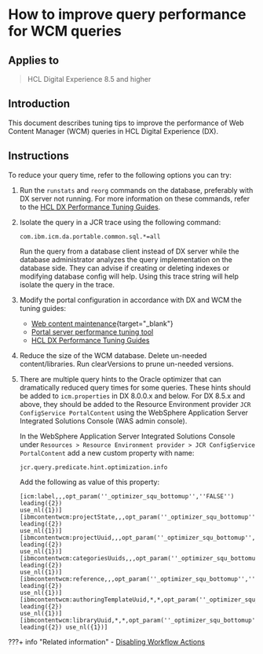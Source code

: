 # How to improve query performance for WCM queries

## Applies to

> HCL Digital Experience 8.5 and higher

## Introduction

This document describes tuning tips to improve the performance of Web Content Manager (WCM) queries in HCL Digital Experience (DX).

## Instructions

To reduce your query time, refer to the following options you can try:

1. Run the `runstats` and `reorg` commands on the database, preferably with DX server not running. For more information on these commands, refer to the [HCL DX Performance Tuning Guides](../../performance_tuning/index.md).

2. Isolate the query in a JCR trace using the following command:

    ```
    com.ibm.icm.da.portable.common.sql.*=all
    ```

    Run the query from a database client instead of DX server while the database administrator analyzes the query implementation on the database side. They can advise if creating or deleting indexes or modifying database config will help. Using this trace string will help isolate the query in the trace.

3. Modify the portal configuration in accordance with DX and WCM the tuning guides:

    - [Web content maintenance](https://help.hcl-software.com/digital-experience/8.5/admin-system/web-content-maintenance.html){target="_blank"}  
    - [Portal server performance tuning tool](../../../deployment/manage/tune_servers/wp_tune_tool.md)
    - [HCL DX Performance Tuning Guides](../../performance_tuning/index.md)

4. Reduce the size of the WCM database. Delete un-needed content/libraries. Run clearVersions to prune un-needed versions.

5. There are multiple query hints to the Oracle optimizer that can dramatically reduced query times for some queries. These hints should be added to `icm.properties` in DX 8.0.0.x and below. For DX 8.5.x and above, they should be added to the Resource Environment provider `JCR ConfigService PortalContent` using the WebSphere Application Server Integrated Solutions Console (WAS admin console).

    In the WebSphere Application Server Integrated Solutions Console under `Resources > Resource Environment provider > JCR ConfigService PortalContent` add a new custom property with name:  

    ```
    jcr.query.predicate.hint.optimization.info
    ```

    Add the following as value of this property:

    ```text
    [icm:label,,,opt_param(''_optimizer_squ_bottomup'',''FALSE'') leading({2})
    use_nl({1})][ibmcontentwcm:projectState,,,opt_param(''_optimizer_squ_bottomup'',''FALSE'')
    leading({2})
    use_nl({1})][ibmcontentwcm:projectUuid,,,opt_param(''_optimizer_squ_bottomup'',''FALSE'')
    leading({2})
    use_nl({1})][ibmcontentwcm:categoriesUuids,,,opt_param(''_optimizer_squ_bottomup'',''FALSE'')
    leading({2})
    use_nl({1})][ibmcontentwcm:reference,,,opt_param(''_optimizer_squ_bottomup'',''FALSE'')
    leading({2})
    use_nl({1})][ibmcontentwcm:authoringTemplateUuid,*,*,opt_param(''_optimizer_squ_bottomup'',''FALSE'')
    leading({2})
    use_nl({1})][ibmcontentwcm:libraryUuid,*,*,opt_param(''_optimizer_squ_bottomup'',''FALSE'')
    leading({2}) use_nl({1})]
    ```

???+ info "Related information"
    - [Disabling Workflow Actions](../../../manage_content/wcm_configuration/wcm_svc_cfg/wcm_config_disable_actions.md)